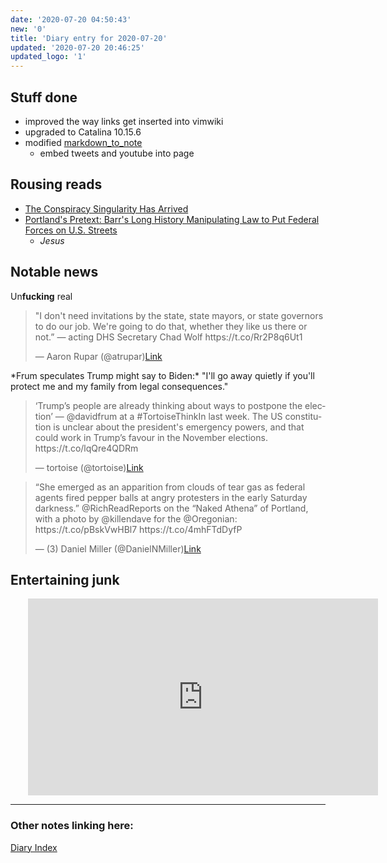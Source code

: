 ```yaml
---
date: '2020-07-20 04:50:43'
new: '0'
title: 'Diary entry for 2020-07-20'
updated: '2020-07-20 20:46:25'
updated_logo: '1'
---
```

## Stuff done
* improved the way links get inserted into vimwiki
* upgraded to Catalina 10.15.6
* modified [markdown_to_note](/markdown_to_note)
  * embed tweets and youtube into page

## Rousing reads
* [The Conspiracy Singularity Has Arrived](https://www.vice.com/en_us/article/v7gz53/the-conspiracy-singularity-has-arrived?utm_source=digg)
* [Portland's Pretext: Barr's Long History Manipulating Law to Put Federal Forces on U.S. Streets](https://www.justsecurity.org/71512/portlands-pretext-barrs-long-history-manipulating-law-to-put-federal-forces-on-u-s-streets/)
  * *Jesus*

## Notable news
Un**fucking** real
<blockquote class="twitter-tweet"><p lang="en" dir="ltr">"I don't need invitations by the state, state mayors, or state governors to do our job. We're going to do that, whether they like us there or not.” — acting DHS Secretary Chad Wolf https://t.co/Rr2P8q6Ut1</p>&mdash; Aaron Rupar (@atrupar)<a href="https://twitter.com/atrupar/status/1285224329878306817)?ref_src=twsrc%5#tfw">Link</a></blockquote><script async src="https://platform.twitter.com/widgets.js" charset="utf-8"></script>
*Frum speculates Trump might say to Biden:* "I'll go away quietly if you'll protect me and my family from legal consequences."
<blockquote class="twitter-tweet"><p lang="en" dir="ltr">‘Trump’s people are already thinking about ways to postpone the election’ — @davidfrum at a #TortoiseThinkIn last week. The US constitution is unclear about the president's emergency powers, and that could work in Trump’s favour in the November elections. https://t.co/lqQre4QDRm</p>&mdash; tortoise (@tortoise)<a href="https://twitter.com/tortoise/status/1285288366683099137)?ref_src=twsrc%5#tfw">Link</a></blockquote><script async src="https://platform.twitter.com/widgets.js" charset="utf-8"></script>
<blockquote class="twitter-tweet"><p lang="en" dir="ltr">“She emerged as an apparition from clouds of tear gas as federal agents fired pepper balls at angry protesters in the early Saturday darkness.” @RichReadReports on the “Naked Athena” of Portland, with a photo by @killendave for the @Oregonian: https://t.co/pBskVwHBl7 https://t.co/4mhFTdDyfP</p>&mdash; (3) Daniel Miller (@DanielNMiller)<a href="https://twitter.com/DanielNMiller/status/1285048709881843713)?ref_src=twsrc%5#tfw">Link</a></blockquote><script async src="https://platform.twitter.com/widgets.js" charset="utf-8"></script>

## Entertaining junk
<iframe width="560" style="margin-left: 2.0em" height="315" src="https://www.youtube.com/embed/1O0F4DIrzjo" frameborder="0" allow="accelerometer; autoplay; encrypted-media; gyroscope; picture-in-picture" allowfullscreen></iframe>

---
### Other notes linking here:

[Diary Index](/diary)
